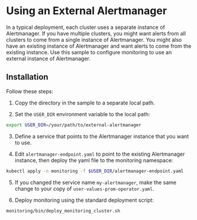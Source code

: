 # Using an External Alertmanager

In a typical deployment, each cluster uses a separate instance of Alertmanager. If you have multiple clusters, you might want alerts from all clusters to come from a single instance of Alertmanager. You might also have an existing instance of Alertmanager and want alerts to come from the existing instance. Use this sample to configure monitoring to use an external instance of Alertmanager.

## Installation

Follow these steps:

1. Copy the directory in the sample to a separate local path.

2. Set the `USER_DIR` environment variable to the local path:

```bash
export USER_DIR=/your/path/to/external-alertmanager
```

3. Define a service that points to the Alertmanager instance that you want to use.

4. Edit `alertmanager-endpoint.yaml` to point to the existing Alertmanager
instance, then deploy the yaml file to the monitoring namespace:

```bash
kubectl apply -n monitoring -f $USER_DIR/alertmanager-endpoint.yaml
```

5. If you changed the service name `my-alertmanager`, make the same change
to your copy of `user-values-prom-operator.yaml`.

6. Deploy monitoring using the standard deployment script:

```bash
monitoring/bin/deploy_monitoring_cluster.sh
```
